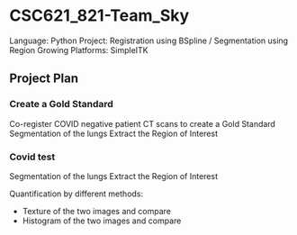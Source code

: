 # CSC621_821-Team_Sky

Language: Python
Project: Registration using BSpline / Segmentation using Region Growing
Platforms: SimpleITK

## Project Plan

### Create a Gold Standard
Co-register COVID negative patient CT scans to create a Gold Standard
Segmentation of the lungs
Extract the Region of Interest

### Covid test
Segmentation of the lungs
Extract the Region of Interest

Quantification by different methods:
- Texture of the two images and compare
- Histogram of the two images and compare